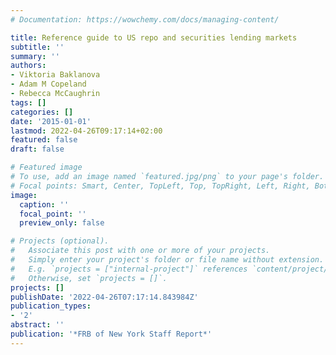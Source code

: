 ```yaml
---
# Documentation: https://wowchemy.com/docs/managing-content/

title: Reference guide to US repo and securities lending markets
subtitle: ''
summary: ''
authors:
- Viktoria Baklanova
- Adam M Copeland
- Rebecca McCaughrin
tags: []
categories: []
date: '2015-01-01'
lastmod: 2022-04-26T09:17:14+02:00
featured: false
draft: false

# Featured image
# To use, add an image named `featured.jpg/png` to your page's folder.
# Focal points: Smart, Center, TopLeft, Top, TopRight, Left, Right, BottomLeft, Bottom, BottomRight.
image:
  caption: ''
  focal_point: ''
  preview_only: false

# Projects (optional).
#   Associate this post with one or more of your projects.
#   Simply enter your project's folder or file name without extension.
#   E.g. `projects = ["internal-project"]` references `content/project/deep-learning/index.md`.
#   Otherwise, set `projects = []`.
projects: []
publishDate: '2022-04-26T07:17:14.843984Z'
publication_types:
- '2'
abstract: ''
publication: '*FRB of New York Staff Report*'
---
```

